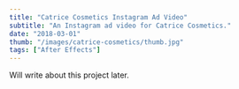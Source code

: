 ```yaml
---
title: "Catrice Cosmetics Instagram Ad Video"
subtitle: "An Instagram ad video for Catrice Cosmetics."
date: "2018-03-01"
thumb: "/images/catrice-cosmetics/thumb.jpg"
tags: ["After Effects"]
---
```


Will write about this project later.